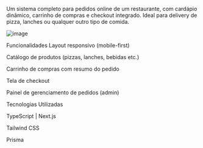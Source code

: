 Um sistema completo para pedidos online de um restaurante,
com cardápio dinâmico, carrinho de compras e checkout integrado.
Ideal para delivery de pizza, lanches ou qualquer outro tipo de comida.

![image](https://github.com/user-attachments/assets/e5375d82-7871-4e2f-8863-0236263eeccd)

Funcionalidades
 Layout responsivo (mobile-first)

 Catálogo de produtos (pizzas, lanches, bebidas etc.)

 Carrinho de compras com resumo do pedido

 Tela de checkout

 Painel de gerenciamento de pedidos (admin)

Tecnologias Utilizadas

TypeScript | Next.js

Tailwind CSS

Prisma


